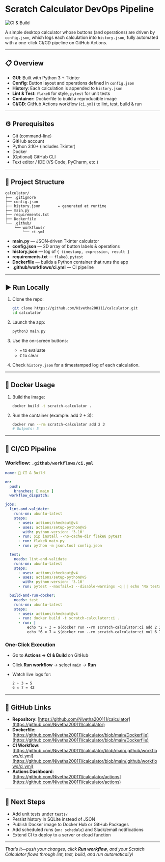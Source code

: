 # Scratch Calculator DevOps Pipeline

![CI & Build](https://github.com/Nivetha200111/calculator/actions/workflows/ci.yml/badge.svg)

A simple desktop calculator whose buttons (and operations) are driven by `config.json`, which logs each calculation into `history.json`, fully automated with a one-click CI/CD pipeline on GitHub Actions.

---

## 📋 Overview

* **GUI**: Built with Python 3 + Tkinter
* **Config**: Button layout and operations defined in `config.json`
* **History**: Each calculation is appended to `history.json`
* **Lint & Test**: `flake8` for style, `pytest` for unit tests
* **Container**: Dockerfile to build a reproducible image
* **CI/CD**: GitHub Actions workflow (`ci.yml`) to lint, test, build & run

---

## ⚙️ Prerequisites

* Git (command-line)
* GitHub account
* Python 3.10+ (includes Tkinter)
* Docker
* (Optional) GitHub CLI
* Text editor / IDE (VS Code, PyCharm, etc.)

---

## 📂 Project Structure

```plaintext
calculator/
├── .gitignore
├── config.json
├── history.json        ← generated at runtime
├── main.py
├── requirements.txt
├── Dockerfile
└── .github/
    └── workflows/
        └── ci.yml
```

* **main.py** — JSON-driven Tkinter calculator
* **config.json** — 2D array of button labels & operations
* **history.json** — log of `{ timestamp, expression, result }`
* **requirements.txt** — `flake8`, `pytest`
* **Dockerfile** — builds a Python container that runs the app
* **.github/workflows/ci.yml** — CI pipeline

---

## ▶️ Run Locally

1. Clone the repo:

   ```bash
   git clone https://github.com/Nivetha200111/calculator.git
   cd calculator
   ```
2. Launch the app:

   ```bash
   python3 main.py
   ```
3. Use the on-screen buttons:

   * `=` to evaluate
   * `C` to clear
4. Check `history.json` for a timestamped log of each calculation.

---

## 🐳 Docker Usage

1. Build the image:

   ```bash
   docker build -t scratch-calculator .
   ```
2. Run the container (example: add 2 + 3):

   ```bash
   docker run --rm scratch-calculator add 2 3
   # Outputs: 5
   ```

---

## 🔧 CI/CD Pipeline

### Workflow: `.github/workflows/ci.yml`

```yaml
name: 🚀 CI & Build

on:
  push:
    branches: [ main ]
  workflow_dispatch:

jobs:
  lint-and-validate:
    runs-on: ubuntu-latest
    steps:
      - uses: actions/checkout@v4
      - uses: actions/setup-python@v5
        with: python-version: '3.10'
      - run: pip install --no-cache-dir flake8 pytest
      - run: flake8 main.py
      - run: python -m json.tool config.json

  test:
    needs: lint-and-validate
    runs-on: ubuntu-latest
    steps:
      - uses: actions/checkout@v4
      - uses: actions/setup-python@v5
        with: python-version: '3.10'
      - run: pytest --maxfail=1 --disable-warnings -q || echo "No tests to run"

  build-and-run-docker:
    needs: test
    runs-on: ubuntu-latest
    steps:
      - uses: actions/checkout@v4
      - run: docker build -t scratch-calculator:ci .
      - run: |
          echo "2 + 3 = $(docker run --rm scratch-calculator:ci add 2 3)"
          echo "6 × 7 = $(docker run --rm scratch-calculator:ci mul 6 7)"
```

### One-Click Execution

* Go to **Actions → CI & Build** on GitHub
* Click **Run workflow** → select `main` → **Run**
* Watch live logs for:

  ```
  2 + 3 = 5
  6 × 7 = 42
  ```

---

## 🔗 GitHub Links

* **Repository**: [https://github.com/Nivetha200111/calculator](https://github.com/Nivetha200111/calculator)
* **Dockerfile**: [https://github.com/Nivetha200111/calculator/blob/main/Dockerfile](https://github.com/Nivetha200111/calculator/blob/main/Dockerfile)
* **CI Workflow**: [https://github.com/Nivetha200111/calculator/blob/main/.github/workflows/ci.yml](https://github.com/Nivetha200111/calculator/blob/main/.github/workflows/ci.yml)
* **Actions Dashboard**: [https://github.com/Nivetha200111/calculator/actions](https://github.com/Nivetha200111/calculator/actions)

---

## 🚀 Next Steps

* Add unit tests under `tests/`
* Persist history in SQLite instead of JSON
* Publish Docker image to Docker Hub or GitHub Packages
* Add scheduled runs (`on: schedule`) and Slack/email notifications
* Extend CI to deploy to a server or cloud function

---

*That's it—push your changes, click **Run workflow**, and your Scratch Calculator flows through lint, test, build, and run automatically!*